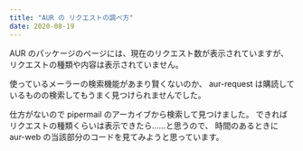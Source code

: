 ```yaml
---
title: "AUR の リクエストの調べ方"
date: 2020-08-19
---
```


AUR のパッケージのページには、現在のリクエスト数が表示されていますが、
リクエストの種類や内容は表示されていません。

使っているメーラーの検索機能があまり賢くないのか、
aur-request は購読しているものの検索してもうまく見つけられませんでした。

仕方がないので pipermail のアーカイブから検索して見つけました。
できればリクエストの種類くらいは表示できたら……と思うので、
時間のあるときに aur-web の当該部分のコードを見てみようと思っています。

